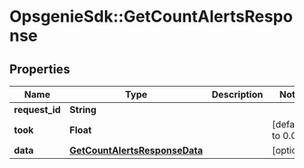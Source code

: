 # OpsgenieSdk::GetCountAlertsResponse

## Properties
Name | Type | Description | Notes
------------ | ------------- | ------------- | -------------
**request_id** | **String** |  | 
**took** | **Float** |  | [default to 0.0]
**data** | [**GetCountAlertsResponseData**](GetCountAlertsResponseData.md) |  | [optional] 


